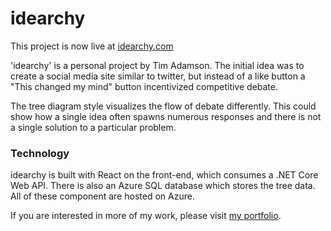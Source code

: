 # idearchy

This project is now live at [idearchy.com](https://idearchy.com)

'idearchy' is a personal project by Tim Adamson. The initial idea was to create a social media site similar to twitter, but instead of a like button a "This changed my mind" button incentivized competitive debate.

The tree diagram style visualizes the flow of debate differently. This could show how a single idea often spawns numerous responses and there is not a single solution to a particular problem.

### Technology

idearchy is built with React on the front-end, which consumes a .NET Core Web API. There is also an Azure SQL database which stores the tree data. All of these component are hosted on Azure.


If you are interested in more of my work, please visit [my portfolio](https://timothyadamson.com).